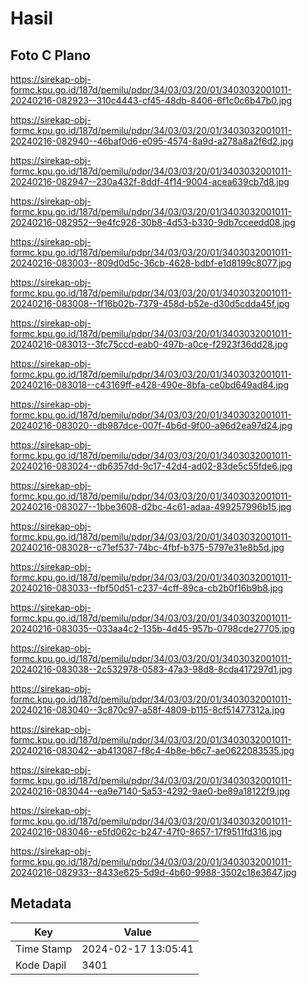 # Hasil

## Foto C Plano

https://sirekap-obj-formc.kpu.go.id/187d/pemilu/pdpr/34/03/03/20/01/3403032001011-20240216-082923--310c4443-cf45-48db-8406-6f1c0c6b47b0.jpg

https://sirekap-obj-formc.kpu.go.id/187d/pemilu/pdpr/34/03/03/20/01/3403032001011-20240216-082940--46baf0d6-e095-4574-8a9d-a278a8a2f6d2.jpg

https://sirekap-obj-formc.kpu.go.id/187d/pemilu/pdpr/34/03/03/20/01/3403032001011-20240216-082947--230a432f-8ddf-4f14-9004-acea639cb7d8.jpg

https://sirekap-obj-formc.kpu.go.id/187d/pemilu/pdpr/34/03/03/20/01/3403032001011-20240216-082952--9e4fc926-30b8-4d53-b330-9db7cceedd08.jpg

https://sirekap-obj-formc.kpu.go.id/187d/pemilu/pdpr/34/03/03/20/01/3403032001011-20240216-083003--809d0d5c-36cb-4628-bdbf-e1d8199c8077.jpg

https://sirekap-obj-formc.kpu.go.id/187d/pemilu/pdpr/34/03/03/20/01/3403032001011-20240216-083008--1f16b02b-7379-458d-b52e-d30d5cdda45f.jpg

https://sirekap-obj-formc.kpu.go.id/187d/pemilu/pdpr/34/03/03/20/01/3403032001011-20240216-083013--3fc75ccd-eab0-497b-a0ce-f2923f36dd28.jpg

https://sirekap-obj-formc.kpu.go.id/187d/pemilu/pdpr/34/03/03/20/01/3403032001011-20240216-083018--c43169ff-e428-490e-8bfa-ce0bd649ad84.jpg

https://sirekap-obj-formc.kpu.go.id/187d/pemilu/pdpr/34/03/03/20/01/3403032001011-20240216-083020--db987dce-007f-4b6d-9f00-a96d2ea97d24.jpg

https://sirekap-obj-formc.kpu.go.id/187d/pemilu/pdpr/34/03/03/20/01/3403032001011-20240216-083024--db6357dd-9c17-42d4-ad02-83de5c55fde6.jpg

https://sirekap-obj-formc.kpu.go.id/187d/pemilu/pdpr/34/03/03/20/01/3403032001011-20240216-083027--1bbe3608-d2bc-4c61-adaa-499257996b15.jpg

https://sirekap-obj-formc.kpu.go.id/187d/pemilu/pdpr/34/03/03/20/01/3403032001011-20240216-083028--c71ef537-74bc-4fbf-b375-5797e31e8b5d.jpg

https://sirekap-obj-formc.kpu.go.id/187d/pemilu/pdpr/34/03/03/20/01/3403032001011-20240216-083033--fbf50d51-c237-4cff-89ca-cb2b0f16b9b8.jpg

https://sirekap-obj-formc.kpu.go.id/187d/pemilu/pdpr/34/03/03/20/01/3403032001011-20240216-083035--033aa4c2-135b-4d45-957b-0798cde27705.jpg

https://sirekap-obj-formc.kpu.go.id/187d/pemilu/pdpr/34/03/03/20/01/3403032001011-20240216-083038--2c532978-0583-47a3-98d8-8cda417297d1.jpg

https://sirekap-obj-formc.kpu.go.id/187d/pemilu/pdpr/34/03/03/20/01/3403032001011-20240216-083040--3c870c97-a58f-4809-b115-8cf51477312a.jpg

https://sirekap-obj-formc.kpu.go.id/187d/pemilu/pdpr/34/03/03/20/01/3403032001011-20240216-083042--ab413087-f8c4-4b8e-b6c7-ae0622083535.jpg

https://sirekap-obj-formc.kpu.go.id/187d/pemilu/pdpr/34/03/03/20/01/3403032001011-20240216-083044--ea9e7140-5a53-4292-9ae0-be89a18122f9.jpg

https://sirekap-obj-formc.kpu.go.id/187d/pemilu/pdpr/34/03/03/20/01/3403032001011-20240216-083046--e5fd062c-b247-47f0-8657-17f9511fd316.jpg

https://sirekap-obj-formc.kpu.go.id/187d/pemilu/pdpr/34/03/03/20/01/3403032001011-20240216-082933--8433e625-5d9d-4b60-9988-3502c18e3647.jpg


## Metadata

| Key        | Value               |
| ---------- | ------------------- |
| Time Stamp | 2024-02-17 13:05:41 |
| Kode Dapil | 3401                |



